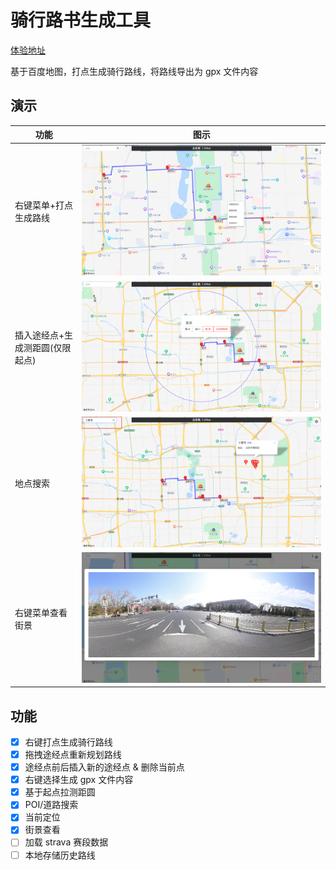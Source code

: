 # 骑行路书生成工具

[体验地址](https://cqq626.github.io/cycle-roadbook/)

基于百度地图，打点生成骑行路线，将路线导出为 gpx 文件内容

## 演示

| 功能                            | 图示                                                                                                               |
| ------------------------------- | ------------------------------------------------------------------------------------------------------------------ |
| 右键菜单+打点生成路线           | ![右键菜单+打点生成路线](https://raw.githubusercontent.com/cqq626/cycle-roadbook/main/help/feature1.png)           |
| 插入途经点+生成测距圆(仅限起点) | ![插入途经点+生成测距圆(仅限起点)](https://raw.githubusercontent.com/cqq626/cycle-roadbook/main/help/feature2.png) |
| 地点搜索                        | ![地点搜索](https://raw.githubusercontent.com/cqq626/cycle-roadbook/main/help/feature3.png)                        |
| 右键菜单查看街景                | ![右键菜单查看街景](https://raw.githubusercontent.com/cqq626/cycle-roadbook/main/help/feature4.png)                |

## 功能

- [x] 右键打点生成骑行路线
- [x] 拖拽途经点重新规划路线
- [x] 途经点前后插入新的途经点 & 删除当前点
- [x] 右键选择生成 gpx 文件内容
- [x] 基于起点拉测距圆
- [x] POI/道路搜索
- [x] 当前定位
- [x] 街景查看
- [ ] 加载 strava 赛段数据
- [ ] 本地存储历史路线
